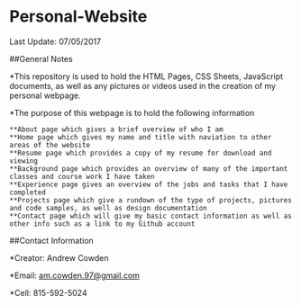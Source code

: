 # Personal-Website

Last Update: 07/05/2017

##General Notes

*This repository is used to hold the HTML Pages, CSS Sheets, JavaScript documents, as well as any pictures or videos used in the creation of my personal webpage.

*The purpose of this webpage is to hold the following information

    **About page which gives a brief overview of who I am
    **Home page which gives my name and title with naviation to other areas of the website
    **Resume page which provides a copy of my resume for download and viewing
    **Background page which provides an overview of many of the important classes and course work I have taken
    **Experience page gives an overview of the jobs and tasks that I have completed
    **Projects page which give a rundown of the type of projects, pictures and code samples, as well as design documentation
    **Contact page which will give my basic contact information as well as other info such as a link to my Github account
    

##Contact Information

*Creator: Andrew Cowden

*Email: am.cowden.97@gmail.com

*Cell: 815-592-5024
